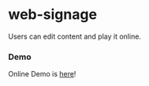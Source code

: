 # web-signage
Users can edit content and play it online.

### Demo

Online Demo is [here](https://mujungho.github.io/web-signage/)!
